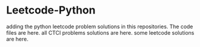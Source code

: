 # Leetcode-Python
adding the python leetcode problem solutions in this repositories. 
The code files are here.
all CTCI problems solutions are here.
some leetcode solutions are here.

































































































































































































































































































































































































































































































































































































































































































































































































































































